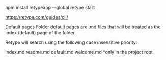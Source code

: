 npm install retypeapp --global
retype start

https://retype.com/guides/cli/


Default pages
Folder default pages are .md files that will be treated as the index (default) page of the folder.

Retype will search using the following case insensitive priority:

index.md
readme.md
default.md
welcome.md *only in the project root